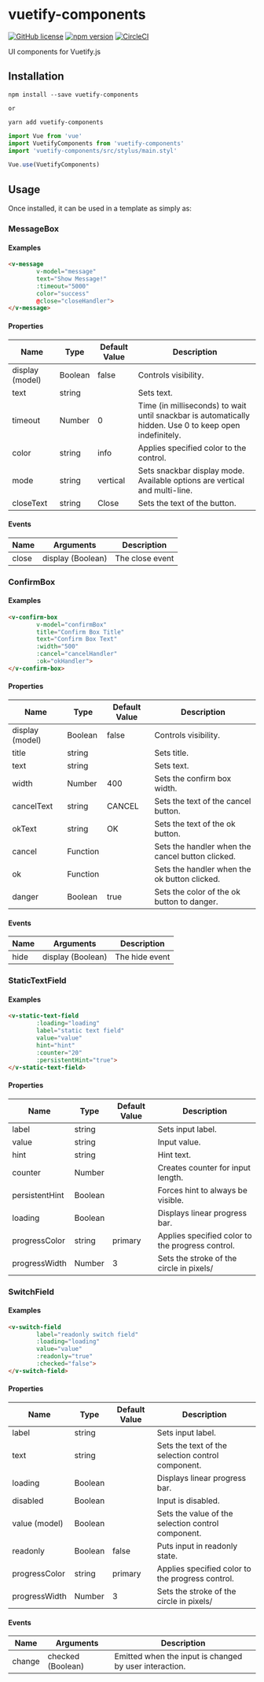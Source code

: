 # vuetify-components
[![GitHub license](https://img.shields.io/badge/license-MIT-blue.svg)](https://github.com/darrenfang/vuetify-components/blob/master/LICENSE)
[![npm version](https://img.shields.io/npm/v/vuetify-components.svg?style=flat)](https://www.npmjs.com/package/vuetify-components)
[![CircleCI](https://img.shields.io/circleci/project/github/darrenfang/vuetify-components.svg)](https://circleci.com/gh/darrenfang/vuetify-components)

UI components for Vuetify.js

## Installation

```shell
npm install --save vuetify-components

or

yarn add vuetify-components
```

```js
import Vue from 'vue'
import VuetifyComponents from 'vuetify-components'
import 'vuetify-components/src/stylus/main.styl'

Vue.use(VuetifyComponents)
```

## Usage

Once installed, it can be used in a template as simply as:


### MessageBox

#### Examples

```html
<v-message
        v-model="message"
        text="Show Message!"
        :timeout="5000"
        color="success"
        @close="closeHandler">
</v-message>
```

#### Properties

|      Name       |  Type   | Default Value |              Description                |
| --------------- | ------- | ------------- | --------------------------------------- |
| display (model) | Boolean | false         | Controls visibility.                    |
| text            | string  |               | Sets text.                              |
| timeout         | Number  | 0             | Time (in milliseconds) to wait until snackbar is automatically hidden. Use 0 to keep open indefinitely. |
| color           | string  | info          | Applies specified color to the control. |
| mode            | string  | vertical      | Sets snackbar display mode. Available options are vertical and multi-line.  |
| closeText       | string  | Close         | Sets the text of the button.            |

#### Events

|    Name    |     Arguments      |       Description        |
| -----------| -------------------| ------------------------ |
| close      | display (Boolean)  | The close event          |


### ConfirmBox

#### Examples

```html
<v-confirm-box
        v-model="confirmBox"
        title="Confirm Box Title"
        text="Confirm Box Text"
        :width="500"
        :cancel="cancelHandler"
        :ok="okHandler">
</v-confirm-box>
```

#### Properties

|       Name      |   Type   | Default Value |                   Description                    |
| --------------- | -------- | ------------- | ------------------------------------------------ |
| display (model) | Boolean  | false         | Controls visibility.                             |
| title           | string   |               | Sets title.                                      |
| text            | string   |               | Sets text.                                       |
| width           | Number   | 400           | Sets the confirm box width.                      |
| cancelText      | string   | CANCEL        | Sets the text of the cancel button.              |
| okText          | string   | OK            | Sets the text of the ok button.                  |
| cancel          | Function |               | Sets the handler when the cancel button clicked. |
| ok              | Function |               | Sets the handler when the ok button clicked.     |
| danger          | Boolean  | true          | Sets the color of the ok button to danger.       | 

#### Events

|    Name    |     Arguments      |       Description        |
| -----------| -------------------| ------------------------ |
| hide       | display (Boolean)  | The hide event           |


### StaticTextField

#### Examples

```html
<v-static-text-field
        :loading="loading"
        label="static text field"
        value="value"
        hint="hint"
        :counter="20"
        :persistentHint="true">
</v-static-text-field>
```

#### Properties

|      Name      |   Type   | Default Value |                   Description                    |
| -------------- | -------- | ------------- | ------------------------------------------------ |
| label          | string   |               | Sets input label.                                |
| value          | string   |               | Input value.                                     |
| hint           | string   |               | Hint text.                                       |
| counter        | Number   |               | Creates counter for input length.                |
| persistentHint | Boolean  |               | Forces hint to always be visible.                |
| loading        | Boolean  |               | Displays linear progress bar.                    |
| progressColor  | string   | primary       | Applies specified color to the progress control. |
| progressWidth  | Number   | 3             | Sets the stroke of the circle in pixels/         |


### SwitchField

#### Examples

```html
<v-switch-field
        label="readonly switch field"
        :loading="loading"
        value="value"
        :readonly="true"
        :checked="false">
</v-switch-field>
```

#### Properties

|      Name     |   Type   | Default Value |                    Description                     |
| ------------- | -------- | ------------- | -------------------------------------------------- |
| label         | string   |               | Sets input label.                                  |
| text          | string   |               | Sets the text of the selection control component.  |
| loading       | Boolean  |               | Displays linear progress bar.                      |
| disabled      | Boolean  |               | Input is disabled.                                 |
| value (model) | Boolean  |               | Sets the value of the selection control component. |
| readonly      | Boolean  | false         | Puts input in readonly state.                      |
| progressColor | string   | primary       | Applies specified color to the progress control.   |
| progressWidth | Number   | 3             | Sets the stroke of the circle in pixels/           |

#### Events

|    Name    |     Arguments      |                      Description                       |
| -----------| -------------------| ------------------------------------------------------ |
| change     | checked (Boolean)  | Emitted when the input is changed by user interaction. |

